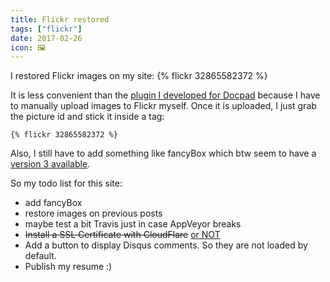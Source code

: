```yaml
---
title: Flickr restored
tags: ["flickr"]
date: 2017-02-26
icon: 🖼
---
```

I restored Flickr images on my site:
{% flickr 32865582372 %}

It is less convenient than the [plugin I developed for Docpad](https://github.com/tomap/docpad-plugin-flickrimages) because I have to manually upload images to Flickr myself. Once it is uploaded, I just grab the picture id and stick it inside a tag:
```
{% flickr 32865582372 %}
```

Also, I still have to add something like fancyBox which btw seem to have a [version 3 available](https://fancyapps.com/fancybox/3/).

So my todo list for this site:
- add fancyBox
- restore images on previous posts
- maybe test a bit Travis just in case AppVeyor breaks
- ~~Install a SSL Certificate with CloudFlare~~ [or NOT](https://arstechnica.com/security/2017/02/serious-cloudflare-bug-exposed-a-potpourri-of-secret-customer-data/)
- Add a button to display Disqus comments. So they are not loaded by default. 
- Publish my resume :)
